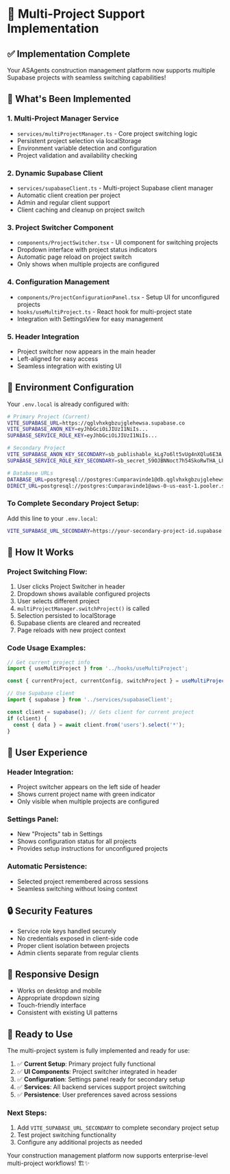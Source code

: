 # 🚀 Multi-Project Support Implementation

## ✅ **Implementation Complete**

Your ASAgents construction management platform now supports multiple Supabase projects with seamless switching capabilities!

## 🔧 **What's Been Implemented**

### 1. **Multi-Project Manager Service**
- `services/multiProjectManager.ts` - Core project switching logic
- Persistent project selection via localStorage
- Environment variable detection and configuration
- Project validation and availability checking

### 2. **Dynamic Supabase Client**
- `services/supabaseClient.ts` - Multi-project Supabase client manager
- Automatic client creation per project
- Admin and regular client support
- Client caching and cleanup on project switch

### 3. **Project Switcher Component**
- `components/ProjectSwitcher.tsx` - UI component for switching projects
- Dropdown interface with project status indicators
- Automatic page reload on project switch
- Only shows when multiple projects are configured

### 4. **Configuration Management**
- `components/ProjectConfigurationPanel.tsx` - Setup UI for unconfigured projects
- `hooks/useMultiProject.ts` - React hook for multi-project state
- Integration with SettingsView for easy management

### 5. **Header Integration**
- Project switcher now appears in the main header
- Left-aligned for easy access
- Seamless integration with existing UI

## 🔑 **Environment Configuration**

Your `.env.local` is already configured with:

```bash
# Primary Project (Current)
VITE_SUPABASE_URL=https://qglvhxkgbzujglehewsa.supabase.co
VITE_SUPABASE_ANON_KEY=eyJhbGciOiJIUzI1NiIs...
SUPABASE_SERVICE_ROLE_KEY=eyJhbGciOiJIUzI1NiIs...

# Secondary Project
VITE_SUPABASE_ANON_KEY_SECONDARY=sb_publishable_kLg7o6lt5vUg4nXQlu6E3A_AWnrpsDw
SUPABASE_SERVICE_ROLE_KEY_SECONDARY=sb_secret_59OJBNNoct7h54SkoRwTHA_LPvImlVG

# Database URLs
DATABASE_URL=postgresql://postgres:Cumparavinde1@db.qglvhxkgbzujglehewsa.supabase.co:5432/postgres
DIRECT_URL=postgresql://postgres:Cumparavinde1@aws-0-us-east-1.pooler.supabase.com:5432/postgres
```

### **To Complete Secondary Project Setup:**

Add this line to your `.env.local`:
```bash
VITE_SUPABASE_URL_SECONDARY=https://your-secondary-project-id.supabase.co
```

## 🎯 **How It Works**

### **Project Switching Flow:**
1. User clicks Project Switcher in header
2. Dropdown shows available configured projects
3. User selects different project
4. `multiProjectManager.switchProject()` is called
5. Selection persisted to localStorage
6. Supabase clients are cleared and recreated
7. Page reloads with new project context

### **Code Usage Examples:**

```typescript
// Get current project info
import { useMultiProject } from '../hooks/useMultiProject';

const { currentProject, currentConfig, switchProject } = useMultiProject();

// Use Supabase client
import { supabase } from '../services/supabaseClient';

const client = supabase(); // Gets client for current project
if (client) {
  const { data } = await client.from('users').select('*');
}
```

## 🎨 **User Experience**

### **Header Integration:**
- Project switcher appears on the left side of header
- Shows current project name with green indicator
- Only visible when multiple projects are configured

### **Settings Panel:**
- New "Projects" tab in Settings
- Shows configuration status for all projects
- Provides setup instructions for unconfigured projects

### **Automatic Persistence:**
- Selected project remembered across sessions
- Seamless switching without losing context

## 🔒 **Security Features**

- Service role keys handled securely
- No credentials exposed in client-side code
- Proper client isolation between projects
- Admin clients separate from regular clients

## 📱 **Responsive Design**

- Works on desktop and mobile
- Appropriate dropdown sizing
- Touch-friendly interface
- Consistent with existing UI patterns

## 🚀 **Ready to Use**

The multi-project system is fully implemented and ready for use:

1. ✅ **Current Setup**: Primary project fully functional
2. ✅ **UI Components**: Project switcher integrated in header
3. ✅ **Configuration**: Settings panel ready for secondary setup
4. ✅ **Services**: All backend services support project switching
5. ✅ **Persistence**: User preferences saved across sessions

### **Next Steps:**
1. Add `VITE_SUPABASE_URL_SECONDARY` to complete secondary project setup
2. Test project switching functionality
3. Configure any additional projects as needed

Your construction management platform now supports enterprise-level multi-project workflows! 🏗️✨